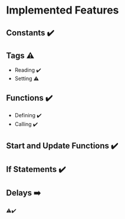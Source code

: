 # Implemented Features
## Constants ✔️
## Tags ⚠️
- Reading ✔️
- Setting ⚠️
## Functions ✔️
- Defining ✔️
- Calling ✔️
## Start and Update Functions ✔️
## If Statements ✔️
## Delays ➡️

⚠️✔️